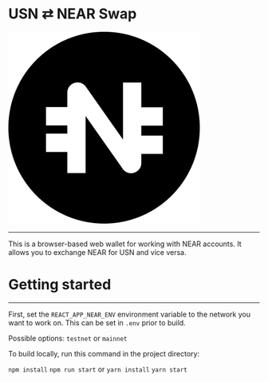 # USN ⇄ NEAR Swap 

![usn swap](public/Group%2022.png)
***


This is a browser-based web wallet for working with NEAR accounts. It allows you to exchange NEAR for USN and vice versa.

# Getting started
***
First, set the `REACT_APP_NEAR_ENV` environment variable to the network you want to work on. This can be set in `.env` prior to build.

Possible options: `testnet` or `mainnet`

To build locally, run this command in the project directory:

`npm install`
`npm run start`
or
`yarn install`
`yarn start`


[//]: # (TODO: detailed docs)
